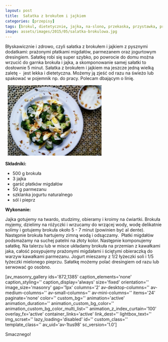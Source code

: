 ```yaml
---
layout: post
title:  Sałatka z brokułem i jajkiem
categories: [przepisy]
tags: [brokul, dietetycznie, jajka, na-slono, przekaska, przystawka, przystawki, salatkiwege]
image: assets/images/2015/05/salatka-brokulowa.jpg
---
```

Błyskawicznie i zdrowo, czyli sałatka z brokułem i jajkiem z pysznymi dodatkami: prażonymi płatkami migdałów, parmezanem oraz jogurtowym dresingiem. Sałatkę robi się super szybko, po powrocie do domu można wrzucić do garnka brokuła i jajka, a skomponowanie samej sałatki to dosłownie 5 minut. Sałatka z brokułem i jajkiem ma jeszcze jedną wielką zaletę -  jest lekka i dietetyczna. Możemy ją zjeść od razu na świeżo lub spakować w pojemnik np. do pracy. Polecam dbającym o linię.

 
![](assets/images/2015/05/salatka-brokulowa-300x225.jpg)



**Składniki:**


* 500 g brokuła
* 3 jajka
* garść płatków migdałów
* 50 g parmezanu
* szklanka jogurtu naturalnego
* sól i pieprz


**Wykonanie:**

Jajka gotujemy na twardo, studzimy, obieramy i kroimy na ćwiartki. Brokuła myjemy, dzielimy na różyczki i wrzucamy do wrzącej wody, wodę delikatnie solimy i gotujemy brokuła około 5 - 7 minut (powinien być al dente). Następnie brokuła hartujemy zimną wodą i odsączamy.  Płatki migdałów podsmażamy na suchej patelni na złoty kolor. Następnie komponujemy sałatkę. Na talerzu lub w misce układamy brokuła na przemian z kawałkami jaka, całość posypujemy prażonymi migdałami i ściętymi obieraczką do warzyw kawałkami parmezanu. Jogurt mieszamy z 1/2 łyżeczki soli i 1/5 łyżeczki mielonego pieprzu. Sałatkę możemy polać dresingiem od razu lub serwować go osobno.

[av\_masonry\_gallery ids='872,1385' caption\_elements='none' caption\_styling='' caption\_display='always' size='fixed' orientation='' image\_size='masonry' gap='1px' columns='2' av-desktop-columns='' av-medium-columns='' av-small-columns='' av-mini-columns='' items='24' paginate='none' color='' custom\_bg='' animation='active' animation\_duration='' animation\_custom\_bg\_color='' animation\_custom\_bg\_color\_multi\_list='' animation\_z\_index\_curtain='100' overlay\_fx='active' container\_links='active' link\_dest='' lightbox\_text='' img\_scrset='' lazy\_loading='disabled' id='' custom\_class='' template\_class='' av\_uid='av-1tus98' sc\_version='1.0']

Smacznego!
    